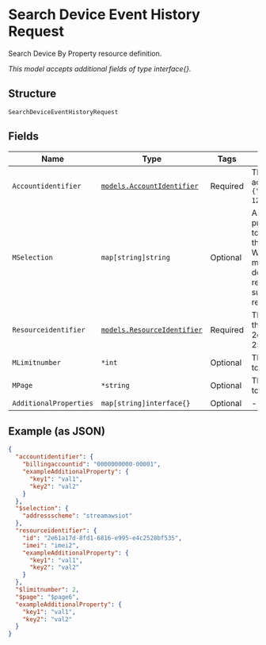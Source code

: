 
# Search Device Event History Request

Search Device By Property resource definition.

*This model accepts additional fields of type interface{}.*

## Structure

`SearchDeviceEventHistoryRequest`

## Fields

| Name | Type | Tags | Description |
|  --- | --- | --- | --- |
| `Accountidentifier` | [`models.AccountIdentifier`](../../doc/models/account-identifier.md) | Required | The ID of the authenticating billing account, in the format `{"billingaccountid":"1234567890-12345"}`. |
| `MSelection` | `map[string]string` | Optional | A comma-separated list of properties and comparator values to match against subscriptions in the ThingSpace account. See Working with Query Filters for more information. If the request does not include `$selection`, the response will include all subscriptions to which the requesting user has access. |
| `Resourceidentifier` | [`models.ResourceIdentifier`](../../doc/models/resource-identifier.md) | Required | The ID of the target to delete, in the format {"id": "dd1682d3-2d80-cefc-f3ee-25154800beff"}. |
| `MLimitnumber` | `*int` | Optional | The maximum number of events to include in the response. |
| `MPage` | `*string` | Optional | The maximum number of events to include in the response. |
| `AdditionalProperties` | `map[string]interface{}` | Optional | - |

## Example (as JSON)

```json
{
  "accountidentifier": {
    "billingaccountid": "0000000000-00001",
    "exampleAdditionalProperty": {
      "key1": "val1",
      "key2": "val2"
    }
  },
  "$selection": {
    "addressscheme": "streamawsiot"
  },
  "resourceidentifier": {
    "id": "2e61a17d-8fd1-6816-e995-e4c2528bf535",
    "imei": "imei2",
    "exampleAdditionalProperty": {
      "key1": "val1",
      "key2": "val2"
    }
  },
  "$limitnumber": 2,
  "$page": "$page6",
  "exampleAdditionalProperty": {
    "key1": "val1",
    "key2": "val2"
  }
}
```

